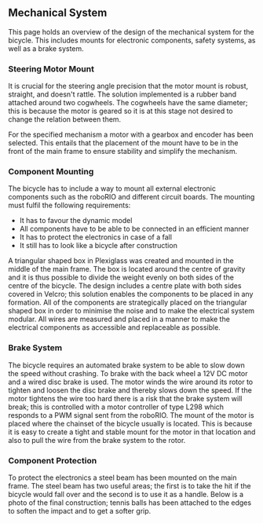 ## Mechanical System

This page holds an overview of the design of the mechanical system for the bicycle. This includes mounts for electronic components, safety systems, as well as a brake system.

### Steering Motor Mount

It is crucial for the steering angle precision that the motor mount is robust, straight, and doesn't rattle. The solution implemented is a rubber band attached around two cogwheels. The cogwheels have the same diameter; this is because the motor is geared so it is at this stage not desired to change the relation between them.

For the specified mechanism a motor with a gearbox and encoder has been selected. This entails that the placement of the mount have to be in the front of the main frame to ensure stability and simplify the mechanism.

### Component Mounting

The bicycle has to include a way to mount all external electronic components such as the roboRIO and different circuit boards. The mounting must fulfil the following requirements:

- It has to favour the dynamic model
- All components have to be able to be connected in an efficient manner
- It has to protect the electronics in case of a fall
- It still has to look like a bicycle after construction

A triangular shaped box in Plexiglass was created and mounted in the middle of the main frame. The box is located around the centre of gravity and it is thus possible to divide the weight evenly on both sides of the centre of the bicycle. The design includes a centre plate with both sides covered in Velcro; this solution enables the components to be placed in any formation. All of the components are strategically placed on the triangular shaped box in order to minimise the noise and to make the electrical system modular. All wires are measured and placed in a manner to make the electrical components as accessible and replaceable as possible.

### Brake System

The bicycle requires an automated brake system to be able to slow down the speed without crashing. To brake with the back wheel a 12V DC motor and a wired disc brake is used. The motor winds the wire around its rotor to tighten and loosen the disc brake and thereby slows down the speed. If the motor tightens the wire too hard there is a risk that the brake system will break; this is controlled with a motor controller of type L298 which responds to a PWM signal sent from the roboRIO. The mount of the motor is placed where the chainset of the bicycle usually is located. This is because it is easy to create a tight and stable mount for the motor in that location and also to pull the wire from the brake system to the rotor.

### Component Protection

To protect the electronics a steel beam has been mounted on the main frame. The steel beam has two useful areas; the first is to take the hit if the bicycle would fall over and the second is to use it as a handle. Below is a photo of the final construction; tennis balls has been attached to the edges to soften the impact and to get a softer grip.
